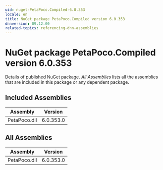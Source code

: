 ```yaml
---
uid: nuget-PetaPoco.Compiled-6.0.353
locale: en
title: NuGet package PetaPoco.Compiled version 6.0.353
dnnversion: 09.12.00
related-topics: referencing-dnn-assemblies
---
```


# NuGet package PetaPoco.Compiled version 6.0.353
Details of published NuGet package.
*All Assemblies* lists all the assemblies that are included in this package or any dependent package.

## Included Assemblies

|Assembly|Version|
|---|---|
|PetaPoco.dll|6.0.353.0|

## All Assemblies

|Assembly|Version|
|---|---|
|PetaPoco.dll|6.0.353.0|

